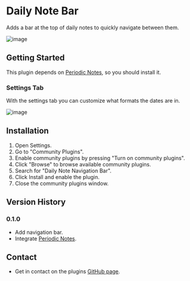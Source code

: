 # Daily Note Bar 

Adds a bar at the top of daily notes to quickly navigate between them.

![image](https://github.com/karstenpedersen/obsidian-daily-note-bar/assets/53978294/d231e557-b66b-4d33-8ee4-9560820fa591)

## Getting Started

This plugin depends on [Periodic Notes](https://github.com/liamcain/obsidian-periodic-notes), so you should install it.

### Settings Tab

With the settings tab you can customize what formats the dates are in.

![image](https://github.com/karstenpedersen/obsidian-daily-note-bar/assets/53978294/6de31c12-6dfd-4785-a90b-7af3859abd40)

## Installation

1.  Open Settings.
2.  Go to "Community Plugins".
3.  Enable community plugins by pressing "Turn on community plugins".
4.  Click "Browse" to browse available community plugins.
5.  Search for "Daily Note Navigation Bar".
6.  Click Install and enable the plugin.
7.  Close the community plugins window.

## Version History

### 0.1.0

- Add navigation bar.
- Integrate [Periodic Notes](https://github.com/liamcain/obsidian-periodic-notes).

## Contact

-   Get in contact on the plugins [GitHub page](https://github.com/karstenpedersen/obsidian-daily-note-bar).
